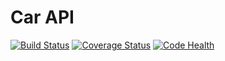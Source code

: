 # Car API

[![Build Status](https://travis-ci.org/fmondaini/car-api.svg?branch=master)](https://travis-ci.org/fmondaini/car-api) 
[![Coverage Status](https://coveralls.io/repos/github/fmondaini/car-api/badge.svg?branch=master)](https://coveralls.io/github/fmondaini/car-api?branch=master)
[![Code Health](https://landscape.io/github/fmondaini/car-api/master/landscape.svg?style=flat)](https://landscape.io/github/fmondaini/car-api/master)
